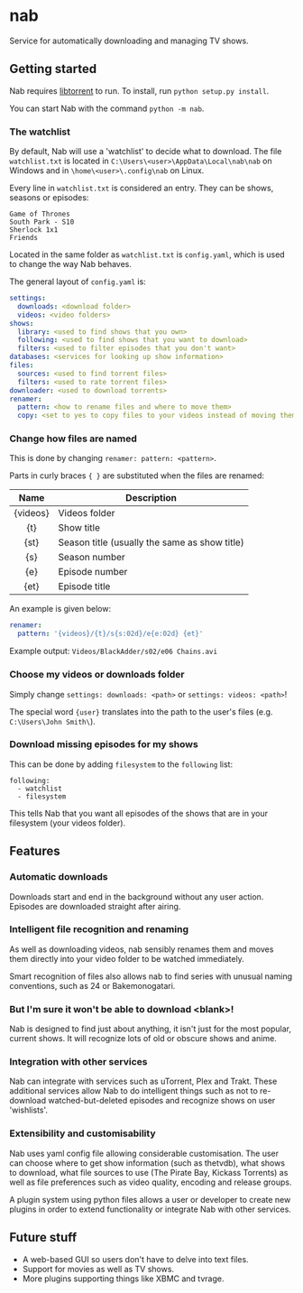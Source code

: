 nab
===

Service for automatically downloading and managing TV shows.


Getting started
-------------------

Nab requires [libtorrent](http://www.libtorrent.org/) to run.
To install, run `python setup.py install`.

You can start Nab with the command `python -m nab`.

### The watchlist

By default, Nab will use a 'watchlist' to decide what to download. The file `watchlist.txt` is located in `C:\Users\<user>\AppData\Local\nab\nab` on Windows and in `\home\<user>\.config\nab` on Linux.

Every line in `watchlist.txt` is considered an entry. They can be shows, seasons or episodes:

```
Game of Thrones
South Park - S10
Sherlock 1x1
Friends
```

Located in the same folder as `watchlist.txt` is `config.yaml`, which is used to change the way Nab behaves.

The general layout of `config.yaml` is:

```yaml
settings:
  downloads: <download folder>
  videos: <video folders>
shows:
  library: <used to find shows that you own>
  following: <used to find shows that you want to download>
  filters: <used to filter episodes that you don't want>
databases: <services for looking up show information>
files:
  sources: <used to find torrent files>
  filters: <used to rate torrent files>
downloader: <used to download torrents>
renamer:
  pattern: <how to rename files and where to move them>
  copy: <set to yes to copy files to your videos instead of moving them>
```

### Change how files are named

This is done by changing `renamer: pattern: <pattern>`.

Parts in curly braces `{ }` are substituted when the files are renamed:

| Name     | Description    |
| :------: | -------------- |
| {videos} | Videos folder  |
| {t}      | Show title     |
| {st}     | Season title (usually the same as show title) |
| {s}      | Season number  |
| {e}      | Episode number |
| {et}     | Episode title  |

An example is given below:


```yaml
renamer:
  pattern: '{videos}/{t}/s{s:02d}/e{e:02d} {et}'
```

Example output: `Videos/BlackAdder/s02/e06 Chains.avi`

### Choose my videos or downloads folder

Simply change `settings: downloads: <path>` or `settings: videos: <path>`!

The special word `{user}` translates into the path to the user's files (e.g. `C:\Users\John Smith\`).


### Download missing episodes for my shows

This can be done by adding `filesystem` to the `following` list:

```
following:
  - watchlist
  - filesystem
```

This tells Nab that you want all episodes of the shows that are in your filesystem (your videos folder).


Features
-------


### Automatic downloads

Downloads start and end in the background without any user action. Episodes are downloaded straight after airing.


### Intelligent file recognition and renaming

As well as downloading videos, nab sensibly renames them and moves them directly into your video folder to be watched immediately.

Smart recognition of files also allows nab to find series with unusual naming conventions, such as 24 or Bakemonogatari.


### But I'm sure it won't be able to download \<blank\>!

Nab is designed to find just about anything, it isn't just for the most popular, current shows. It will recognize lots of old or obscure shows and anime.


### Integration with other services

Nab can integrate with services such as uTorrent, Plex and Trakt. These additional services allow Nab to do intelligent things such as not to re-download watched-but-deleted episodes and recognize shows on user 'wishlists'.


### Extensibility and customisability

Nab uses yaml config file allowing considerable customisation. The user can choose where to get show information (such as thetvdb), what shows to download, what file sources to use (The Pirate Bay, Kickass Torrents) as well as file preferences such as video quality, encoding and release groups.

A plugin system using python files allows a user or developer to create new plugins in order to extend functionality or integrate Nab with other services.


Future stuff
-------------

- A web-based GUI so users don't have to delve into text files.
- Support for movies as well as TV shows.
- More plugins supporting things like XBMC and tvrage.

